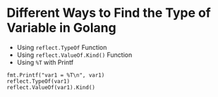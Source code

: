 # Different Ways to Find the Type of Variable in Golang

* Using `reflect.TypeOf` Function
* Using `reflect.ValueOf.Kind()` Function
* Using `%T` with Printf

```golang
fmt.Printf("var1 = %T\n", var1)
reflect.TypeOf(var1)
reflect.ValueOf(var1).Kind()
```
